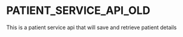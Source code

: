 # PATIENT_SERVICE_API_OLD
This is a patient service api that will save and retrieve patient details
